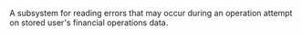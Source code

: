 A subsystem for reading errors that may occur during an operation attempt on stored user's financial operations data.
